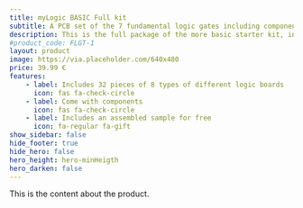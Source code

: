 ```yaml
---
title: myLogic BASIC Full kit
subtitle: A PCB set of the 7 fundamental logic gates including components
description: This is the full package of the more basic starter kit, including the boards to build the most common logic gates and components.
#product_code: FLGT-1
layout: product
image: https://via.placeholder.com/640x480
price: 39.99 €
features:
    - label: Includes 32 pieces of 8 types of different logic boards
      icon: fas fa-check-circle
    - label: Come with components
      icon: fas fa-check-circle
    - label: Includes an assembled sample for free 
      icon: fa-regular fa-gift
show_sidebar: false
hide_footer: true
hide_hero: false
hero_height: hero-minHeigth
hero_darken: false
---
```


This is the content about the product.